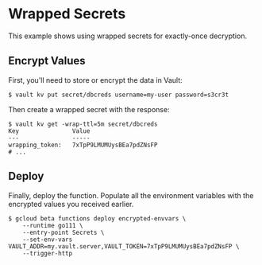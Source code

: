 # Wrapped Secrets

This example shows using wrapped secrets for exactly-once decryption.


## Encrypt Values

First, you'll need to store or encrypt the data in Vault:

```text
$ vault kv put secret/dbcreds username=my-user password=s3cr3t
```

Then create a wrapped secret with the response:

```text
$ vault kv get -wrap-ttl=5m secret/dbcreds
Key               Value
---               -----
wrapping_token:   7xTpP9LMUMUysBEa7pdZNsFP
# ...
```

## Deploy

Finally, deploy the function. Populate all the environment variables with the
encrypted values you received earlier.

```text
$ gcloud beta functions deploy encrypted-envvars \
    --runtime go111 \
    --entry-point Secrets \
    --set-env-vars VAULT_ADDR=my.vault.server,VAULT_TOKEN=7xTpP9LMUMUysBEa7pdZNsFP \
    --trigger-http
```
